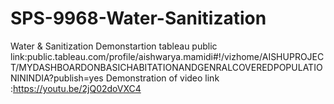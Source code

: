 # SPS-9968-Water-Sanitization
Water &amp; Sanitization
Demonstartion tableau public link:public.tableau.com/profile/aishwarya.mamidi#!/vizhome/AISHUPROJECT/MYDASHBOARDONBASICHABITATIONANDGENRALCOVEREDPOPULATIONININDIA?publish=yes
Demonstration of video link :https://youtu.be/2jQ02doVXC4
